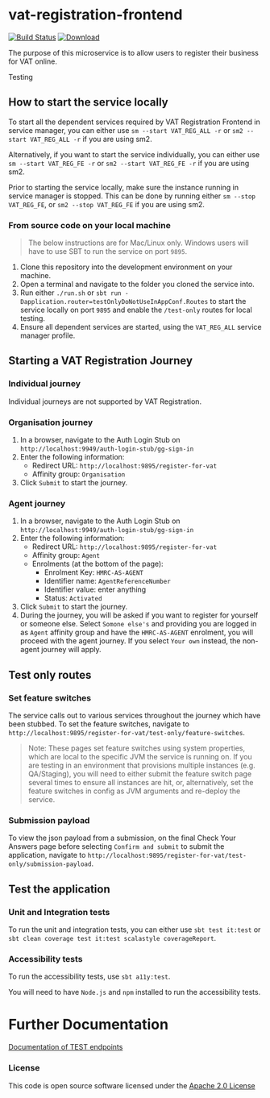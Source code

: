 # vat-registration-frontend

[![Build Status](https://travis-ci.org/hmrc/vat-registration-frontend.svg)](https://travis-ci.org/hmrc/vat-registration-frontend) [ ![Download](https://api.bintray.com/packages/hmrc/releases/vat-registration-frontend/images/download.svg) ](https://bintray.com/hmrc/releases/vat-registration-frontend/_latestVersion)

The purpose of this microservice is to allow users to register their business for VAT online.

Testing

## How to start the service locally
To start all the dependent services required by VAT Registration Frontend in service manager, you can either use `sm --start VAT_REG_ALL -r` or `sm2 --start VAT_REG_ALL -r` if you are using sm2.

Alternatively, if you want to start the service individually, you can either use `sm --start VAT_REG_FE -r` or  `sm2 --start VAT_REG_FE -r` if you are using sm2.

Prior to starting the service locally, make sure the instance running in service manager is stopped. This can be done by running either `sm --stop VAT_REG_FE`, or `sm2 --stop VAT_REG_FE` if you are using sm2.

### From source code on your local machine
> The below instructions are for Mac/Linux only. Windows users will have to use SBT to run the service on port `9895`.
1. Clone this repository into the development environment on your machine.
2. Open a terminal and navigate to the folder you cloned the service into.
3. Run either `./run.sh` or `sbt run -Dapplication.router=testOnlyDoNotUseInAppConf.Routes` to start the service locally on port `9895` and enable the `/test-only` routes for local testing.
4. Ensure all dependent services are started, using the `VAT_REG_ALL` service manager profile.

## Starting a VAT Registration Journey

### Individual journey
Individual journeys are not supported by VAT Registration.

### Organisation journey
1. In a browser, navigate to the Auth Login Stub on `http://localhost:9949/auth-login-stub/gg-sign-in`
2. Enter the following information:
    - Redirect URL: `http://localhost:9895/register-for-vat`
    - Affinity group: `Organisation`
3. Click `Submit` to start the journey.

### Agent journey
1. In a browser, navigate to the Auth Login Stub on `http://localhost:9949/auth-login-stub/gg-sign-in`
2. Enter the following information:
    - Redirect URL: `http://localhost:9895/register-for-vat`
    - Affinity group: `Agent`
    - Enrolments (at the bottom of the page):
        - Enrolment Key: `HMRC-AS-AGENT`
        - Identifier name: `AgentReferenceNumber`
        - Identifier value: enter anything
        - Status: `Activated`
3. Click `Submit` to start the journey.
4. During the journey, you will be asked if you want to register for yourself or someone else. Select `Somone else's`
   and providing you are logged in as `Agent` affinity group and have the `HMRC-AS-AGENT` enrolment, you will proceed
   with the agent journey. If you select `Your own` instead, the non-agent journey will apply.

## Test only routes

### Set feature switches
The service calls out to various services throughout the journey which have been stubbed. To set the feature switches, navigate to `http://localhost:9895/register-for-vat/test-only/feature-switches`.

> Note: These pages set feature switches using system properties, which are local to the specific JVM the service is running on.
> If you are testing in an environment that provisions multiple instances (e.g. QA/Staging), you will need to either submit the feature switch page
> several times to ensure all instances are hit, or, alternatively, set the feature switches in config as JVM arguments and
> re-deploy the service.

### Submission payload
To view the json payload from a submission, on the final Check Your Answers page before selecting `Confirm and submit` to submit the application, navigate to ```http://localhost:9895/register-for-vat/test-only/submission-payload```.

## Test the application

### Unit and Integration tests
To run the unit and integration tests, you can either use ```sbt test it:test``` or ```sbt clean coverage test it:test scalastyle coverageReport```.

### Accessibility tests
To run the accessibility tests, use ```sbt a11y:test```. 

You will need to have `Node.js` and `npm` installed to run the accessibility tests. 

# Further Documentation
[Documentation of TEST endpoints](test-endpoints.md)

### License
This code is open source software licensed under the [Apache 2.0 License]("http://www.apache.org/licenses/LICENSE-2.0.html")